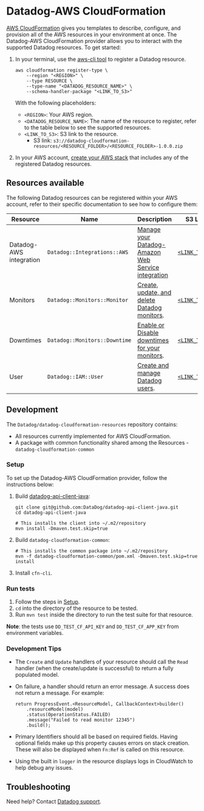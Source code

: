 # Datadog-AWS CloudFormation

[AWS CloudFormation][1] gives you templates to describe, configure, and provision all of the AWS resources in your environment at once. The Datadog-AWS CloudFormation provider allows you to interact with the supported Datadog resources. To get started:

1. In your terminal, use the [aws-cli tool][2] to register a Datadog resource.

    ```shell
    aws cloudformation register-type \
        --region "<REGION>" \
        --type RESOURCE \
        --type-name "<DATADOG_RESOURCE_NAME>" \
        --schema-handler-package "<LINK_TO_S3>"
    ```

    With the following placeholders:
    * `<REGION>`: Your AWS region.
    * `<DATADOG_RESOURCE_NAME>`: The name of the resource to register, refer to the table below to see the supported resources.
    * `<LINK_TO_S3>`: S3 link to the resource.
      * S3 link: `s3://datadog-cloudformation-resources/<RESOURCE_FOLDER>/<RESOURCE_FOLDER>-1.0.0.zip`

2. In your AWS account, [create your AWS stack][3] that includes any of the registered Datadog resources.

## Resources available

The following Datadog resources can be registered within your AWS account, refer to their specific documentation to see how to configure them:

| Resource                | Name                          | Description                                             | S3 Link              |
|-------------------------|-------------------------------|---------------------------------------------------------|----------------------|
| Datadog-AWS integration | `Datadog::Integrations::AWS`  | [Manage your Datadog-Amazon Web Service integration][4] | [`<LINK_TO_S3>`][5]  |
| Monitors                | `Datadog::Monitors::Monitor`  | [Create, update, and delete Datadog monitors][6].       | [`<LINK_TO_S3>`][7]  |
| Downtimes               | `Datadog::Monitors::Downtime` | [Enable or Disable downtimes for your monitors][8].     | [`<LINK_TO_S3>`][9]  |
| User                    | `Datadog::IAM::User`          | [ Create and manage Datadog users][10].                 | [`<LINK_TO_S3>`][11] |

## Development

The `Datadog/datadog-cloudformation-resources` repository contains:

* All resources currently implemented for AWS CloudFormation.
* A package with common functionality shared among the Resources - `datadog-cloudformation-common`

### Setup

To set up the Datadog-AWS CloudFormation provider, follow the instructions below:

1. Build [datadog-api-client-java][12]:

    ```
    git clone git@github.com:DataDog/datadog-api-client-java.git
    cd datadog-api-client-java

    # This installs the client into ~/.m2/repository
    mvn install -Dmaven.test.skip=true
    ```
2. Build `datadog-cloudformation-common`:
​
    ```
    # This installs the common package into ~/.m2/repository
    mvn -f datadog-cloudformation-common/pom.xml -Dmaven.test.skip=true install
    ```
3. Install `cfn-cli`.

### Run tests

1. Follow the steps in [Setup](#setup).
2. `cd` into the directory of the resource to be tested.
3.  Run `mvn test` inside the directory to run the test suite for that resource.

**Note**: the tests use `DD_TEST_CF_API_KEY` and `DD_TEST_CF_APP_KEY` from environment variables.

### Development Tips

* The `Create` and `Update` handlers of your resource should call the `Read` handler (when the create/update is successful) to return a fully populated model.
* On failure, a handler should return an error message. A success does not return a message. For example:
​
    ```
    return ProgressEvent.<ResourceModel, CallbackContext>builder()
        .resourceModel(model)
        .status(OperationStatus.FAILED)
        .message("Failed to read monitor 12345")
        .build();
    ```

* Primary Identifiers should all be based on required fields. Having optional fields make up this property causes errors on stack creation. These will also be displayed when `Fn:Ref` is called on this resource.
* Using the built in `logger` in the resource displays logs in CloudWatch to help debug any issues.

## Troubleshooting

Need help? Contact [Datadog support][13].

[1]: https://docs.aws.amazon.com/AWSCloudFormation/latest/UserGuide/GettingStarted.html
[2]: https://aws.amazon.com/cli/
[3]: https://console.aws.amazon.com/cloudformation/home
[4]: https://github.com/DataDog/datadog-cloudformation-resources/tree/master/datadog-integrations-aws-handler
[5]: s3://datadog-cloudformation-resources/datadog-integrations-aws/datadog-integrations-aws-1.0.0.zip
[6]: https://github.com/DataDog/datadog-cloudformation-resources/tree/master/datadog-monitors-monitor-handler
[7]: s3://datadog-cloudformation-resources/datadog-monitors-monitor/datadog-monitors-monitor-1.0.0.zip
[8]: https://github.com/DataDog/datadog-cloudformation-resources/tree/master/datadog-monitors-downtime-handler
[9]: s3://datadog-cloudformation-resources/datadog-monitors-downtime/datadog-monitors-downtime-1.0.0.zip
[10]: https://github.com/DataDog/datadog-cloudformation-resources/tree/master/ddatadog-iam-user-handler
[11]: s3://datadog-cloudformation-resources/datadog-iam-user/datadog-iam-user-1.0.0.zip
[12]: https://github.com/DataDog/datadog-api-client-java
[13]: https://docs.datadoghq.com/help/
